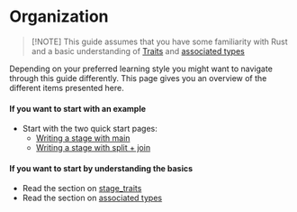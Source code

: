 # Organization

> [!NOTE] This guide assumes that you have some familiarity with Rust and a basic understanding of [Traits](https://doc.rust-lang.org/rust-by-example/trait.html) and [associated types](https://doc.rust-lang.org/rust-by-example/generics/assoc_items/types.html)

Depending on your preferred learning style you might want to navigate through this guide differently. This page gives you an overview of the different items presented here.

#### If you want to start with an example

- Start with the two quick start pages:
  - [Writing a stage with main](content/quick_start.md)
  - [Writing a stage with split + join](content/quick_start_split.md)

#### If you want to start by understanding the basics

* Read the section on [stage_traits](content/stage.md)
* Read the section on [associated types](content/associated_types.md)